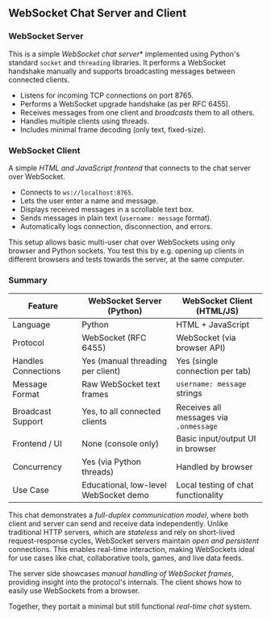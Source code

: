 
## WebSocket Chat Server and Client

### WebSocket Server

This is a simple *WebSocket chat server** implemented using Python's standard
`socket` and `threading` libraries. It performs a WebSocket handshake manually
and supports broadcasting messages between connected clients.

- Listens for incoming TCP connections on port 8765.
- Performs a WebSocket upgrade handshake (as per RFC 6455).
- Receives messages from one client and *broadcasts* them to all others.
- Handles multiple clients using threads.
- Includes minimal frame decoding (only text, fixed-size).


### WebSocket Client

A simple *HTML and JavaScript frontend* that connects to the chat server over WebSocket.

- Connects to `ws://localhost:8765`.
- Lets the user enter a name and message.
- Displays received messages in a scrollable text box.
- Sends messages in plain text (`username: message` format).
- Automatically logs connection, disconnection, and errors.

This setup allows basic multi-user chat over WebSockets using only browser and Python sockets.
You test this by e.g. opening up clients in different browsers and tests towards the server,
at the same computer.


### Summary

| Feature                | WebSocket Server (Python)               | WebSocket Client (HTML/JS)            |
|--|--|--|
| Language               | Python                                  | HTML + JavaScript                     |
| Protocol               | WebSocket (RFC 6455)                    | WebSocket (via browser API)           |
| Handles Connections    | Yes (manual threading per client)       | Yes (single connection per tab)       |
| Message Format         | Raw WebSocket text frames               | `username: message` strings           |
| Broadcast Support      | Yes, to all connected clients           | Receives all messages via `.onmessage` |
| Frontend / UI          | None (console only)                     | Basic input/output UI in browser      |
| Concurrency            | Yes (via Python threads)                | Handled by browser                    |
| Use Case               | Educational, low-level WebSocket demo   | Local testing of chat functionality   |

This chat demonstrates a *full-duplex communication model*, where both client and server can send and receive
data independently. Unlike traditional HTTP servers, which are *stateless* and rely on short-lived request-response
cycles, WebSocket servers maintain *open and persistent* connections. This enables real-time interaction,
making WebSockets ideal for use cases like chat, collaborative tools, games, and live data feeds.

The server side showcases *manual handling of WebSocket frames*, providing insight into the protocol's internals.
The client shows how to easily use WebSockets from a browser.

Together, they portait a minimal but still functional *real-time chat* system.
